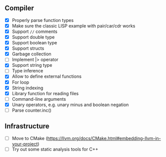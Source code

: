 ## Compiler

- [x] Properly parse function types
- [x] Make sure the classic LISP example with pair/car/cdr works
- [x] Support `//` comments
- [x] Support double type
- [x] Support boolean type
- [x] Support structs
- [x] Garbage collection
- [ ] Implement |> operator
- [x] Support string type
- [ ] Type inference
- [x] Allow to define external functions
- [x] For loop
- [x] String indexing
- [x] Library function for reading files
- [ ] Command-line arguments
- [x] Unary operators, e.g. unary minus and boolean negation
- [ ] Parse counter.inc()

## Infrastructure

- [ ] Move to CMake (https://llvm.org/docs/CMake.html#embedding-llvm-in-your-project)
- [ ] Try out some static analysis tools for C++